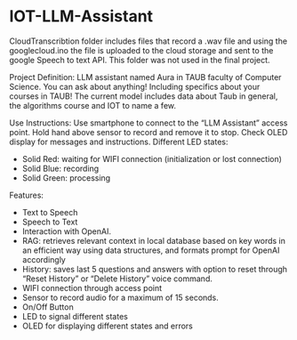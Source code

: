 # IOT-LLM-Assistant

CloudTranscribtion folder includes files that record a .wav file and using the googlecloud.ino the file is uploaded to the cloud storage and sent to the google Speech to text API.
This folder was not used in the final project.



Project Definition:
LLM assistant named Aura in TAUB faculty of Computer Science.
You can ask about anything! Including specifics about your courses in TAUB!
The current model includes data about Taub in general, the algorithms course and IOT to name a few.

Use Instructions:
Use smartphone to connect to the “LLM Assistant” access point.
Hold hand above sensor to record and remove it to stop.
Check OLED display for messages and instructions.
Different LED states:
-	Solid Red: waiting for WIFI connection (initialization or lost connection)
-	Solid Blue: recording
-	Solid Green: processing

Features:
- Text to Speech
- Speech to Text
- Interaction with OpenAI.
- RAG: retrieves relevant context in local database based on key words in an efficient way using data structures, and formats prompt for OpenAI accordingly
- History: saves last 5 questions and answers with option to reset through “Reset History” or “Delete History” voice command.
- WIFI connection through access point
- Sensor to record audio for a maximum of 15 seconds.
- On/Off Button
- LED to signal different states
- OLED for displaying different states and errors
